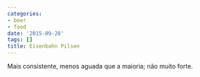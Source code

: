 ```yaml
---
categories:
- beer
- food
date: '2015-09-28'
tags: []
title: Eisenbahn Pilsen
---
```


Mais consistente, menos aguada que a maioria; não muito forte.